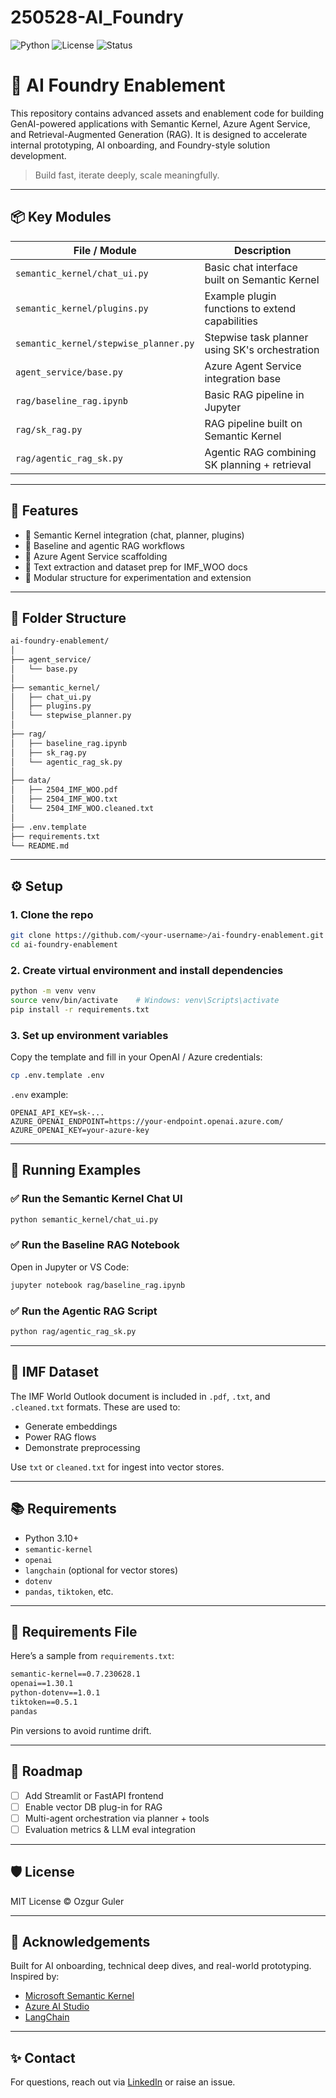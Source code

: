 # 250528-AI_Foundry
![Python](https://img.shields.io/badge/python-3.10+-blue)
![License](https://img.shields.io/badge/license-MIT-green)
![Status](https://img.shields.io/badge/status-active-brightgreen)


# 🧠 AI Foundry Enablement

This repository contains advanced assets and enablement code for building GenAI-powered applications with Semantic Kernel, Azure Agent Service, and Retrieval-Augmented Generation (RAG). It is designed to accelerate internal prototyping, AI onboarding, and Foundry-style solution development.

> Build fast, iterate deeply, scale meaningfully.

---

## 📦 Key Modules

| File / Module                        | Description |
|--------------------------------------|-------------|
| `semantic_kernel/chat_ui.py`         | Basic chat interface built on Semantic Kernel |
| `semantic_kernel/plugins.py`         | Example plugin functions to extend capabilities |
| `semantic_kernel/stepwise_planner.py`| Stepwise task planner using SK's orchestration |
| `agent_service/base.py`              | Azure Agent Service integration base |
| `rag/baseline_rag.ipynb`             | Basic RAG pipeline in Jupyter |
| `rag/sk_rag.py`                      | RAG pipeline built on Semantic Kernel |
| `rag/agentic_rag_sk.py`              | Agentic RAG combining SK planning + retrieval |

---

## 🚀 Features

- 🔹 Semantic Kernel integration (chat, planner, plugins)
- 🔹 Baseline and agentic RAG workflows
- 🔹 Azure Agent Service scaffolding
- 🔹 Text extraction and dataset prep for IMF_WOO docs
- 🔹 Modular structure for experimentation and extension

---

## 📂 Folder Structure

```bash
ai-foundry-enablement/
│
├── agent_service/
│   └── base.py
│
├── semantic_kernel/
│   ├── chat_ui.py
│   ├── plugins.py
│   └── stepwise_planner.py
│
├── rag/
│   ├── baseline_rag.ipynb
│   ├── sk_rag.py
│   └── agentic_rag_sk.py
│
├── data/
│   ├── 2504_IMF_WOO.pdf
│   ├── 2504_IMF_WOO.txt
│   └── 2504_IMF_WOO.cleaned.txt
│
├── .env.template
├── requirements.txt
└── README.md
```

---

## ⚙️ Setup

### 1. Clone the repo

```bash
git clone https://github.com/<your-username>/ai-foundry-enablement.git
cd ai-foundry-enablement
```

### 2. Create virtual environment and install dependencies

```bash
python -m venv venv
source venv/bin/activate    # Windows: venv\Scripts\activate
pip install -r requirements.txt
```

### 3. Set up environment variables

Copy the template and fill in your OpenAI / Azure credentials:

```bash
cp .env.template .env
```

`.env` example:

```env
OPENAI_API_KEY=sk-...
AZURE_OPENAI_ENDPOINT=https://your-endpoint.openai.azure.com/
AZURE_OPENAI_KEY=your-azure-key
```

---

## 🧠 Running Examples

### ✅ Run the Semantic Kernel Chat UI

```bash
python semantic_kernel/chat_ui.py
```

### ✅ Run the Baseline RAG Notebook

Open in Jupyter or VS Code:

```bash
jupyter notebook rag/baseline_rag.ipynb
```

### ✅ Run the Agentic RAG Script

```bash
python rag/agentic_rag_sk.py
```

---

## 🧠 IMF Dataset

The IMF World Outlook document is included in `.pdf`, `.txt`, and `.cleaned.txt` formats. These are used to:
- Generate embeddings
- Power RAG flows
- Demonstrate preprocessing

Use `txt` or `cleaned.txt` for ingest into vector stores.

---

## 📚 Requirements

- Python 3.10+
- `semantic-kernel`
- `openai`
- `langchain` (optional for vector stores)
- `dotenv`
- `pandas`, `tiktoken`, etc.

---

## 🔧 Requirements File

Here’s a sample from `requirements.txt`:

```txt
semantic-kernel==0.7.230628.1
openai==1.30.1
python-dotenv==1.0.1
tiktoken==0.5.1
pandas
```

Pin versions to avoid runtime drift.

---

## 🧱 Roadmap

- [ ] Add Streamlit or FastAPI frontend
- [ ] Enable vector DB plug-in for RAG
- [ ] Multi-agent orchestration via planner + tools
- [ ] Evaluation metrics & LLM eval integration

---

## 🛡 License

MIT License © Ozgur Guler

---

## 🙌 Acknowledgements

Built for AI onboarding, technical deep dives, and real-world prototyping. Inspired by:
- [Microsoft Semantic Kernel](https://github.com/microsoft/semantic-kernel)
- [Azure AI Studio](https://learn.microsoft.com/en-us/azure/ai-services/)
- [LangChain](https://www.langchain.com/)

---

## ✨ Contact

For questions, reach out via [LinkedIn](https://linkedin.com/in/ozgurguler) or raise an issue.
